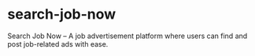 # search-job-now
Search Job Now – A job advertisement platform where users can find and post job-related ads with ease.
